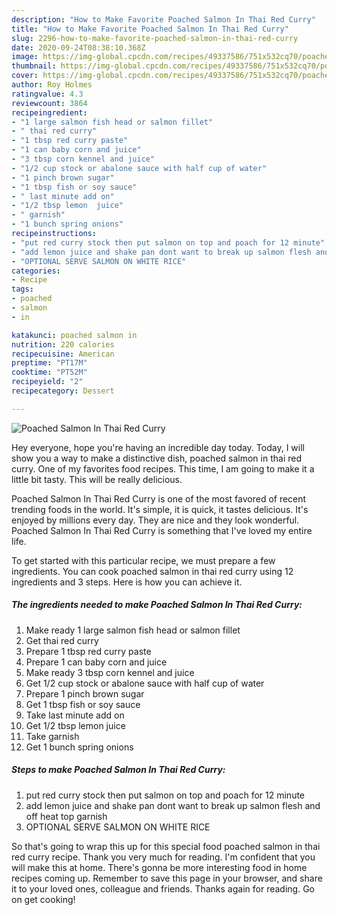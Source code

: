 ```yaml
---
description: "How to Make Favorite Poached Salmon In Thai Red Curry"
title: "How to Make Favorite Poached Salmon In Thai Red Curry"
slug: 2296-how-to-make-favorite-poached-salmon-in-thai-red-curry
date: 2020-09-24T08:38:10.368Z
image: https://img-global.cpcdn.com/recipes/49337586/751x532cq70/poached-salmon-in-thai-red-curry-recipe-main-photo.jpg
thumbnail: https://img-global.cpcdn.com/recipes/49337586/751x532cq70/poached-salmon-in-thai-red-curry-recipe-main-photo.jpg
cover: https://img-global.cpcdn.com/recipes/49337586/751x532cq70/poached-salmon-in-thai-red-curry-recipe-main-photo.jpg
author: Roy Holmes
ratingvalue: 4.3
reviewcount: 3864
recipeingredient:
- "1 large salmon fish head or salmon fillet"
- " thai red curry"
- "1 tbsp red curry paste"
- "1 can baby corn and juice"
- "3 tbsp corn kennel and juice"
- "1/2 cup stock or abalone sauce with half cup of water"
- "1 pinch brown sugar"
- "1 tbsp fish or soy sauce"
- " last minute add on"
- "1/2 tbsp lemon  juice"
- " garnish"
- "1 bunch spring onions"
recipeinstructions:
- "put red curry stock then put salmon on top and poach for 12 minute"
- "add lemon juice and shake pan dont want to break up salmon flesh and off heat top garnish"
- "OPTIONAL SERVE SALMON ON WHITE RICE"
categories:
- Recipe
tags:
- poached
- salmon
- in

katakunci: poached salmon in 
nutrition: 220 calories
recipecuisine: American
preptime: "PT17M"
cooktime: "PT52M"
recipeyield: "2"
recipecategory: Dessert

---
```



![Poached Salmon In Thai Red Curry](https://img-global.cpcdn.com/recipes/49337586/751x532cq70/poached-salmon-in-thai-red-curry-recipe-main-photo.jpg)

Hey everyone, hope you're having an incredible day today. Today, I will show you a way to make a distinctive dish, poached salmon in thai red curry. One of my favorites food recipes. This time, I am going to make it a little bit tasty. This will be really delicious.



Poached Salmon In Thai Red Curry is one of the most favored of recent trending foods in the world. It's simple, it is quick, it tastes delicious. It's enjoyed by millions every day. They are nice and they look wonderful. Poached Salmon In Thai Red Curry is something that I've loved my entire life.


To get started with this particular recipe, we must prepare a few ingredients. You can cook poached salmon in thai red curry using 12 ingredients and 3 steps. Here is how you can achieve it.

<!--inarticleads1-->

##### The ingredients needed to make Poached Salmon In Thai Red Curry:

1. Make ready 1 large salmon fish head or salmon fillet
1. Get  thai red curry
1. Prepare 1 tbsp red curry paste
1. Prepare 1 can baby corn and juice
1. Make ready 3 tbsp corn kennel and juice
1. Get 1/2 cup stock or abalone sauce with half cup of water
1. Prepare 1 pinch brown sugar
1. Get 1 tbsp fish or soy sauce
1. Take  last minute add on
1. Get 1/2 tbsp lemon  juice
1. Take  garnish
1. Get 1 bunch spring onions




<!--inarticleads2-->

##### Steps to make Poached Salmon In Thai Red Curry:

1. put red curry stock then put salmon on top and poach for 12 minute
1. add lemon juice and shake pan dont want to break up salmon flesh and off heat top garnish
1. OPTIONAL SERVE SALMON ON WHITE RICE




So that's going to wrap this up for this special food poached salmon in thai red curry recipe. Thank you very much for reading. I'm confident that you will make this at home. There's gonna be more interesting food in home recipes coming up. Remember to save this page in your browser, and share it to your loved ones, colleague and friends. Thanks again for reading. Go on get cooking!
